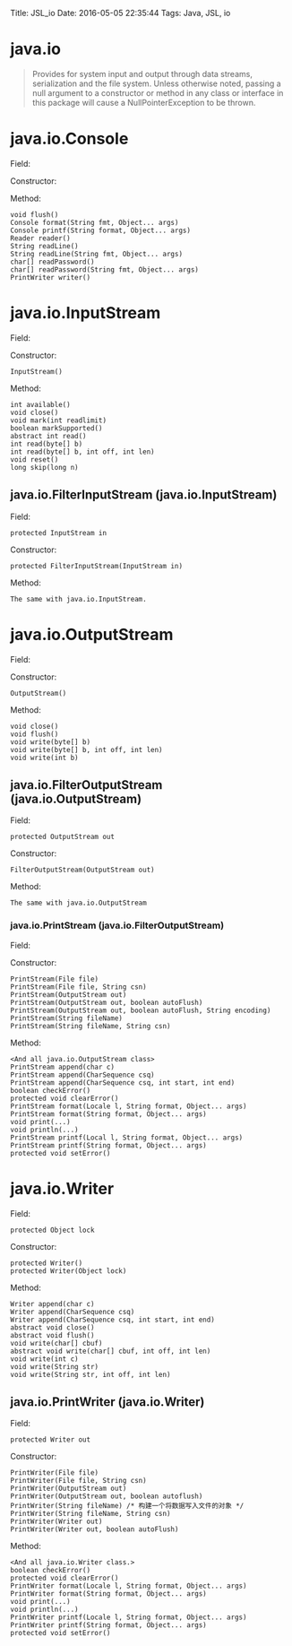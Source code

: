 Title: JSL_io
Date: 2016-05-05 22:35:44
Tags: Java, JSL, io



# java.io

> Provides for system input and output through data streams, serialization and the file system. Unless otherwise noted, passing a null argument to a constructor or method in any class or interface in this package will cause a NullPointerException to be thrown.

# java.io.Console

Field:

Constructor:

Method:

    void flush()
    Console format(String fmt, Object... args)
    Console printf(String format, Object... args)
    Reader reader()
    String readLine()
    String readLine(String fmt, Object... args)
    char[] readPassword()
    char[] readPassword(String fmt, Object... args)
    PrintWriter writer()

# java.io.InputStream

Field:

Constructor:

    InputStream()

Method:

    int available()
    void close()
    void mark(int readlimit)
    boolean markSupported()
    abstract int read()
    int read(byte[] b)
    int read(byte[] b, int off, int len)
    void reset()
    long skip(long n)

## java.io.FilterInputStream (java.io.InputStream)

Field:

    protected InputStream in

Constructor:

    protected FilterInputStream(InputStream in)

Method:

    The same with java.io.InputStream.

# java.io.OutputStream

Field:

Constructor:

    OutputStream()

Method:

    void close()
    void flush()
    void write(byte[] b)
    void write(byte[] b, int off, int len)
    void write(int b)

## java.io.FilterOutputStream (java.io.OutputStream)

Field:

    protected OutputStream out

Constructor:

    FilterOutputStream(OutputStream out)

Method:

    The same with java.io.OutputStream

### java.io.PrintStream (java.io.FilterOutputStream)

Field:

Constructor:

    PrintStream(File file)
    PrintStream(File file, String csn)
    PrintStream(OutputStream out)
    PrintStream(OutputStream out, boolean autoFlush)
    PrintStream(OutputStream out, boolean autoFlush, String encoding)
    PrintStream(String fileName)
    PrintStream(String fileName, String csn)

Method:

    <And all java.io.OutputStream class>
    PrintStream append(char c)
    PrintStream append(CharSequence csq)
    PrintStream append(CharSequence csq, int start, int end)
    boolean checkError()
    protected void clearError()
    PrintStream format(Locale l, String format, Object... args)
    PrintStream format(String format, Object... args)
    void print(...)
    void println(...)
    PrintStream printf(Local l, String format, Object... args)
    PrintStream printf(String format, Object... args)
    protected void setError()

# java.io.Writer

Field:

    protected Object lock

Constructor:

    protected Writer()
    protected Writer(Object lock)

Method:

    Writer append(char c)
    Writer append(CharSequence csq)
    Writer append(CharSequence csq, int start, int end)
    abstract void close()
    abstract void flush()
    void write(char[] cbuf)
    abstract void write(char[] cbuf, int off, int len)
    void write(int c)
    void write(String str)
    void write(String str, int off, int len)

## java.io.PrintWriter (java.io.Writer)

Field:

    protected Writer out

Constructor:

    PrintWriter(File file)
    PrintWriter(File file, String csn)
    PrintWriter(OutputStream out)
    PrintWriter(OutputStream out, boolean autoflush)
    PrintWriter(String fileName) /* 构建一个将数据写入文件的对象 */
    PrintWriter(String fileName, String csn)
    PrintWriter(Writer out)
    PrintWriter(Writer out, boolean autoFlush)

Method:

    <And all java.io.Writer class.>
    boolean checkError()
    protected void clearError()
    PrintWriter format(Locale l, String format, Object... args)
    PrintWriter format(String format, Object... args)
    void print(...)
    void println(...)
    PrintWriter printf(Locale l, String format, Object... args)
    PrintWriter printf(String format, Object... args)
    protected void setError()

